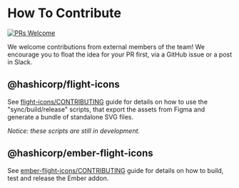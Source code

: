 # How To Contribute

[![PRs Welcome](https://img.shields.io/badge/PRs-welcome-brightgreen.svg?style=flat-square)](http://makeapullrequest.com)

We welcome contributions from external members of the team! We encourage you to float the idea for your PR first, via a GitHub issue or a post in Slack.

## @hashicorp/flight-icons

See [flight-icons/CONTRIBUTING](flight-icons/CONTRIBUTING.md) guide for details on how to use the "sync/build/release" scripts, that export the assets from Figma and generate a bundle of standalone SVG files.

_Notice: these scripts are still in development._

## @hashicorp/ember-flight-icons

See [ember-flight-icons/CONTRIBUTING](ember-flight-icons/CONTRIBUTING.md) guide for details on how to build, test and release the Ember addon.
